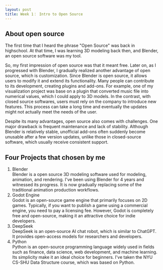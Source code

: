 ```yaml
---
layout: post
title: Week 1： Intro to Open Source
---
```


## About open source  
The first time that I heard the phrase "Open Source" was back in highschool. At that time, I was learning 3D modeling back then, and Blender, an open source software was my tool.  

So, my first impression of open source was that it meant free. Later on, as I progressed with Blender, I gradually realized another advantage of open source, which is customization. Since Blender is open source, it allows users to modify it and extend its functionality. Many people can contribute to its development, creating plugins and add-ons. For example, one of my visualization project was base on a plugin that converted music file into numerical values, which I could apply to 3D models. In the contrast, with closed source softwares, users must rely on the company to introduce new features. This process can take a long time and eventually the updates might not actually meet the needs of the user.  

Despite its many advantages, open source also comes with challenges. One major drawback is frequent maintenance and lack of stability. Although Blender is relatively stable, unofficial add-ons often suddenly become unusable after a few version updates, unlike those in closed-source software, which usually receive consistent support.  
## Four Projects that chosen by me
1. Blender  
   Blender is a open source 3D modeling software used for modeling, animation, and rendering. I've been using Blender for 4 years and witnessed its progress. It is now gradually replacing some of the traditional animation production workflows.
2. Godot Engine  
   Godot is an open-source game engine that primarily focuses on 2D games. Typically, if you want to publish a game using a commercial engine, you need to pay a licensing fee. However, Godot is completely free and open-source, making it an attractive choice for indie developers.
3. DeepSeek  
   DeepSeek is an open-source AI chat robot, which is similar to ChatGPT. It provides open-access models for researchers and developers.
4. Python  
   Python is an open-source programming language widely used in fields such as finance, data science, web development, and machine learning. Its simplicity make it an ideal choice for beginners. I've taken the NYU CS-SHU Data Structure course, which was based on Python.



